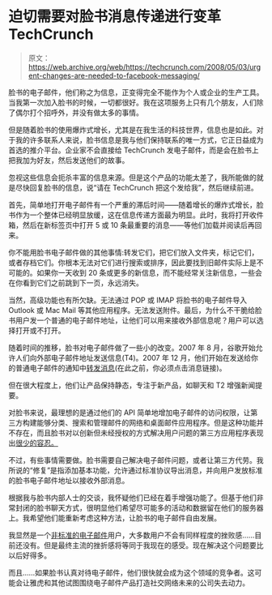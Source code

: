 # 迫切需要对脸书消息传递进行变革 TechCrunch

> 原文：<https://web.archive.org/web/https://techcrunch.com/2008/05/03/urgent-changes-are-needed-to-facebook-messaging/>

脸书的电子邮件，他们称之为信息，正变得完全不能作为个人或企业的生产工具。当我第一次加入脸书的时候，一切都很好。我在这项服务上只有几个朋友，人们除了偶尔打个招呼外，并没有做太多的事情。

但是随着脸书的使用爆炸式增长，尤其是在我生活的科技世界，信息也是如此。对于我的许多联系人来说，脸书信息是我与他们保持联系的唯一方式，它正日益成为首选的推介平台。企业家不会直接给 TechCrunch 发电子邮件，而是会在脸书上把我加为好友，然后发送他们的故事。

忽视这些信息会扼杀丰富的信息来源。但是这个产品的功能太差了，我所能做的就是尽快回复脸书的信息，说“请在 TechCrunch 把这个发给我”，然后继续前进。

首先，简单地打开电子邮件有一个严重的滞后时间——随着增长的爆炸式增长，脸书作为一个整体已经明显放缓，这在信息传递方面最为明显。此时，我将打开收件箱，然后在新标签页中打开 5 或 10 条最重要的消息——等他们加载并阅读后再回来。

你不能用脸书电子邮件做的其他事情:转发它们，把它们放入文件夹，标记它们，或者存档它们。你根本无法对它们进行搜索或排序，因此要找到旧邮件实际上是不可能的。如果你一天收到 20 条或更多的新信息，而不能经常关注新信息，一些会在你看到它们之前跳到下一页，永远消失。

当然，高级功能也有所欠缺。无法通过 POP 或 IMAP 将脸书的电子邮件导入 Outlook 或 Mac Mail 等其他应用程序。无法发送附件。最后，为什么不干脆给脸书用户发一个普通的电子邮件地址，让他们可以用来接收外部信息呢？用户可以选择打开或不打开。

随着时间的推移，脸书对电子邮件做了一些小的改变。2007 年 8 月，谷歌开始允许人们向外部电子邮件地址发送信息(T4)。2007 年 12 月，他们开始在发送给你的普通电子邮件的通知中[转发消息](https://web.archive.org/web/20230207111442/https://techcrunch.com/2007/12/06/facebook-messages-small-change-big-impact/)(在此之前，你必须点击消息链接)。

但在很大程度上，他们让产品保持静态，专注于新产品，如聊天和 T2 增强新闻提要。

对脸书来说，最理想的是通过他们的 API 简单地增加电子邮件的访问权限，让第三方构建能够分类、搜索和管理邮件的网络和桌面邮件应用程序。但是这种功能并不存在，而且脸书对以创新但未经授权的方式解决用户问题的第三方应用程序表现出[很少的容忍。](https://web.archive.org/web/20230207111442/https://techcrunch.com/2008/01/03/plaxo-flubs-it/)

不过，有些事情需要做。脸书需要自己解决电子邮件问题，或者让第三方代劳。我所说的“修复”是指添加基本功能，允许通过标准协议导出消息，并向用户发放标准的脸书电子邮件地址以接收外部消息。

根据我与脸书内部人士的交谈，我怀疑他们已经在着手增强功能了。但基于他们非常封闭的脸书聊天方式，很明显他们希望尽可能多的活动和数据留在他们的服务器上。我希望他们能重新考虑这种方法，让脸书的电子邮件自由发展。

我显然是一个[非标准的电子邮件](https://web.archive.org/web/20230207111442/https://techcrunch.com/2008/03/23/a-crisis-in-communication/)用户，大多数用户不会有同样程度的挫败感……目前还没有。但是最终主流的挫折感将等同于我现在的感受。现在解决这个问题要比以后好得多。

而且……如果脸书认真对待电子邮件，他们很快就会成为这个领域的竞争者。这可能会让雅虎和其他试图围绕电子邮件产品打造社交网络未来的公司失去动力。
